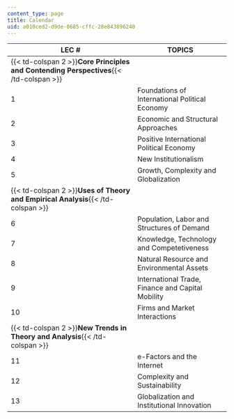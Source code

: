 ```yaml
---
content_type: page
title: Calendar
uid: a010ced2-d9de-0685-cffc-28e843896240
---
```


| LEC # | TOPICS |
| --- | --- |
| {{< td-colspan 2 >}}**Core Principles and Contending Perspectives**{{< /td-colspan >}} ||
| 1 | Foundations of International Political Economy |
| 2 | Economic and Structural Approaches |
| 3 | Positive International Political Economy |
| 4 | New Institutionalism |
| 5 | Growth, Complexity and Globalization |
| {{< td-colspan 2 >}}**Uses of Theory and Empirical Analysis**{{< /td-colspan >}} ||
| 6 | Population, Labor and Structures of Demand |
| 7 | Knowledge, Technology and Competetiveness |
| 8 | Natural Resource and Environmental Assets |
| 9 | International Trade, Finance and Capital Mobility |
| 10 | Firms and Market Interactions |
| {{< td-colspan 2 >}}**New Trends in Theory and Analysis**{{< /td-colspan >}} ||
| 11 | e-Factors and the Internet |
| 12 | Complexity and Sustainability |
| 13 | Globalization and Institutional Innovation